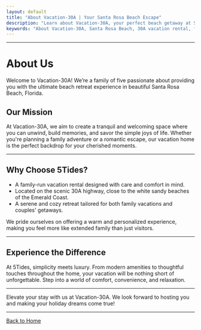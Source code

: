 ```yaml
---
layout: default
title: "About Vacation-30A | Your Santa Rosa Beach Escape"
description: "Learn about Vacation-30A, your perfect beach getaway at Santa Rosa Beach, Florida. Discover our mission to provide comfort, tranquility, and memorable vacation experiences on 30A."
keywords: "About Vacation-30A, Santa Rosa Beach, 30A vacation rental, family-friendly, tranquil retreat, Florida Emerald Coast"
---
```


---

# About Us

Welcome to Vacation-30A! We’re a family of five passionate about providing you with the ultimate beach retreat experience in beautiful Santa Rosa Beach, Florida. 

## **Our Mission**
At Vacation-30A, we aim to create a tranquil and welcoming space where you can unwind, build memories, and savor the simple joys of life. Whether you're planning a family adventure or a romantic escape, our vacation home is the perfect backdrop for your cherished moments.

---

## **Why Choose 5Tides?**
- A family-run vacation rental designed with care and comfort in mind.
- Located on the scenic 30A highway, close to the white sandy beaches of the Emerald Coast.
- A serene and cozy retreat tailored for both family vacations and couples' getaways.

We pride ourselves on offering a warm and personalized experience, making you feel more like extended family than just visitors. 

---

## **Experience the Difference**
At 5Tides, simplicity meets luxury. From modern amenities to thoughtful touches throughout the home, your vacation will be nothing short of unforgettable. Step into a world of comfort, convenience, and relaxation.

---

Elevate your stay with us at Vacation-30A. We look forward to hosting you and making your holiday dreams come true!

---

[Back to Home](./)


